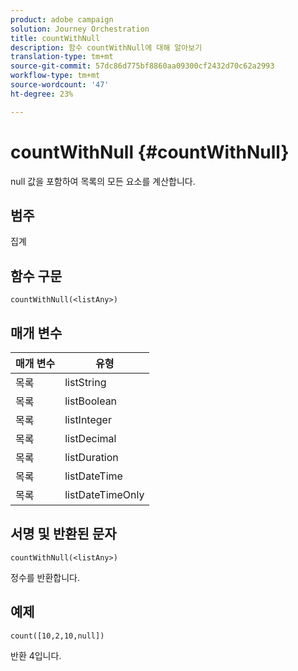 ```yaml
---
product: adobe campaign
solution: Journey Orchestration
title: countWithNull
description: 함수 countWithNull에 대해 알아보기
translation-type: tm+mt
source-git-commit: 57dc86d775bf8860aa09300cf2432d70c62a2993
workflow-type: tm+mt
source-wordcount: '47'
ht-degree: 23%

---
```



# countWithNull {#countWithNull}

null 값을 포함하여 목록의 모든 요소를 계산합니다.

## 범주

집계

## 함수 구문

`countWithNull(<listAny>)`

## 매개 변수

| 매개 변수 | 유형 |
|-----------|------------------|
| 목록 | listString |
| 목록 | listBoolean |
| 목록 | listInteger |
| 목록 | listDecimal |
| 목록 | listDuration |
| 목록 | listDateTime |
| 목록 | listDateTimeOnly |

## 서명 및 반환된 문자

`countWithNull(<listAny>)`

정수를 반환합니다.

## 예제

`count([10,2,10,null])`

반환 4입니다.
